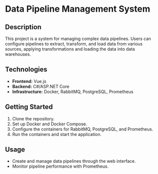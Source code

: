 # Data Pipeline Management System

## Description
This project is a system for managing complex data pipelines. Users can configure pipelines to extract, transform, and load data from various sources, applying transformations and loading the data into data warehouses.

## Technologies
- **Frontend:** Vue.js
- **Backend:** C#/ASP.NET Core
- **Infrastructure:** Docker, RabbitMQ, PostgreSQL, Prometheus

## Getting Started
1. Clone the repository.
2. Set up Docker and Docker Compose.
3. Configure the containers for RabbitMQ, PostgreSQL, and Prometheus.
4. Run the containers and start the application.

## Usage
- Create and manage data pipelines through the web interface.
- Monitor pipeline performance with Prometheus.
